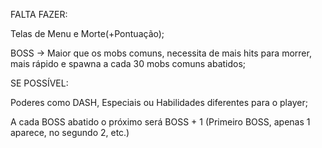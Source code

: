 FALTA FAZER:

Telas de Menu e Morte(+Pontuação);

BOSS → Maior que os mobs comuns, necessita de mais hits para morrer, mais rápido e spawna a cada 30 mobs comuns abatidos;

SE POSSÍVEL:

Poderes como DASH, Especiais ou Habilidades diferentes para o player;

A cada BOSS abatido o próximo será BOSS + 1 (Primeiro BOSS, apenas 1 aparece, no segundo 2, etc.)



